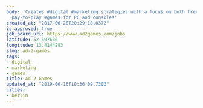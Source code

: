 ```yaml
---
body: 'Creates #digital #marketing strategies with a focus on both free-to-play and
  pay-to-play #games for PC and consoles'
created_at: "2017-06-28T20:29:18.037Z"
is_approved: true
job_board_url: https://www.ad2games.com/jobs
latitude: 52.507636
longitude: 13.4144283
slug: ad-2-games
tags:
- digital
- marketing
- games
title: Ad 2 Games
updated_at: "2019-06-16T10:36:09.730Z"
cities:
- berlin
---
```

